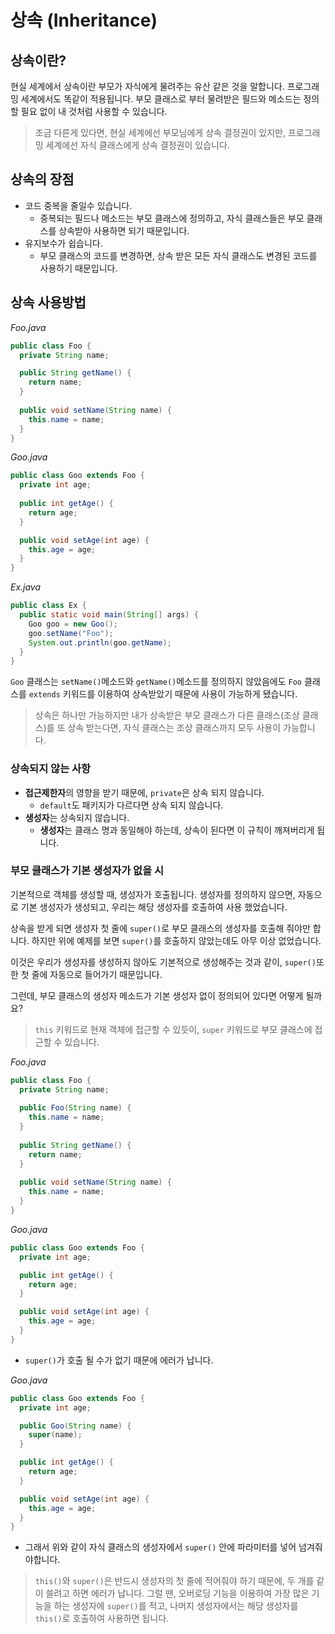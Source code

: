 # 상속 (Inheritance)

## 상속이란?

현실 세계에서 상속이란 부모가 자식에게 물려주는 유산 같은 것을 말합니다.
프로그래밍 세계에서도 똑같이 적용됩니다.
부모 클래스로 부터 물려받은 필드와 메소드는 정의 할 필요 없이 내 것처럼 사용할 수 있습니다.

> 조금 다른게 있다면, 현실 세계에선 부모님에게 상속 결정권이 있지만, 프로그래밍 세계에선 자식 클래스에게 상속 결정권이 있습니다.

## 상속의 장점

- 코드 중복을 줄일수 있습니다.
    - 중복되는 필드나 메소드는 부모 클래스에 정의하고, 자식 클래스들은 부모 클래스를 상속받아 사용하면 되기 때문입니다.
- 유지보수가 쉽습니다.
    - 부모 클래스의 코드를 변경하면, 상속 받은 모든 자식 클래스도 변경된 코드를 사용하기 때문입니다.

## 상속 사용방법

*Foo.java*
```java
public class Foo {
  private String name;

  public String getName() {
    return name;
  }
  
  public void setName(String name) {
    this.name = name;
  }
}
```

*Goo.java*
```java
public class Goo extends Foo {
  private int age;
  
  public int getAge() {
    return age;
  }

  public void setAge(int age) {
    this.age = age;
  }
}
```

*Ex.java*
```java
public class Ex {
  public static void main(String[] args) {
    Goo goo = new Goo();
    goo.setName("Foo");
    System.out.println(goo.getName);
  }
}
```

`Goo` 클래스는 `setName()`메소드와 `getName()`메소드를 정의하지 않았음에도
`Foo` 클래스를 `extends` 키워드를 이용하여 상속받았기 때문에 사용이 가능하게 됐습니다.

> 상속은 하나만 가능하지만 내가 상속받은 부모 클래스가 다른 클래스(조상 클래스)를 또 상속 받는다면, 자식 클래스는 조상 클래스까지 모두 사용이 가능합니다.

### 상속되지 않는 사항

- **접근제한자**의 영향을 받기 때문에, `private`은 상속 되지 않습니다.
    - `default`도 패키지가 다르다면 상속 되지 않습니다.
- **생성자**는 상속되지 않습니다.
    - **생성자**는 클래스 명과 동일해야 하는데, 상속이 된다면 이 규칙이 깨져버리게 됩니다.

### 부모 클래스가 기본 생성자가 없을 시

기본적으로 객체를 생성할 때, 생성자가 호출됩니다.
생성자를 정의하지 않으면, 자동으로 기본 생성자가 생성되고, 우리는 해당 생성자를 호출하여 사용 했었습니다.

상속을 받게 되면 생성자 첫 줄에 `super()`로 부모 클래스의 생성자를 호출해 줘야만 합니다.
하지만 위에 예제를 보면 `super()`를 호출하지 않았는데도 아무 이상 없었습니다.

이것은 우리가 생성자를 생성하지 않아도 기본적으로 생성해주는 것과 같이, `super()`또한 첫 줄에 자동으로 들어가기 때문입니다.

그런데, 부모 클래스의 생성자 메소드가 기본 생성자 없이 정의되어 있다면 어떻게 될까요?

> `this` 키워드로 현재 객체에 접근할 수 있듯이, `super` 키워드로 부모 클래스에 접근할 수 있습니다.

*Foo.java*
```java
public class Foo {
  private String name;
   
  public Foo(String name) {
    this.name = name;
  }
  
  public String getName() {
    return name;
  }
  
  public void setName(String name) {
    this.name = name;
  }
}
```

*Goo.java*
```java
public class Goo extends Foo {
  private int age;

  public int getAge() {
    return age;
  }

  public void setAge(int age) {
    this.age = age;
  }
}
```

- `super()`가 호출 될 수가 없기 때문에 에러가 납니다.

*Goo.java*
```java
public class Goo extends Foo {
  private int age;

  public Goo(String name) {
    super(name);
  }

  public int getAge() {
    return age;
  }

  public void setAge(int age) {
    this.age = age;
  }
}
```

- 그래서 위와 같이 자식 클래스의 생성자에서 `super()` 안에 파라미터를 넣어 넘겨줘야합니다.

> `this()`와 `super()`은 반드시 생성자의 첫 줄에 적어줘야 하기 때문에, 두 개를 같이 쓸려고 하면 에러가 납니다.
> 그럴 땐, 오버로딩 기능을 이용하여 가장 많은 기능을 하는 생성자에 `super()`를 적고, 나머지 생성자에서는 해당 생성자를 `this()`로 호출하여 사용하면 됩니다.

